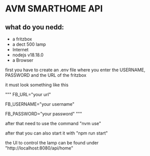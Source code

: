 AVM SMARTHOME API
=================

what do you nedd:
----------------
  - a fritzbox
  - a dect 500 lamp
  - Internet
  - nodejs v18.18.0
  - a Browser

first you have to create an .env file where you enter the USERNAME, PASSWORD and the URL of the fritzbox

it must look something like this

"""
FB_URL="your url"

FB_USERNAME="your username"

FB_PASSWORD="your password"
"""

after that need to use the command "nvm use"

after that you can also start it with "npm run start"

the UI to control the lamp can be found under "http://localhost:8080/api/home"
